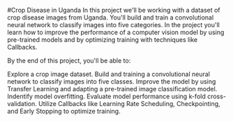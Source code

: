 #Crop Disease in Uganda
In this project we'll be working with a dataset of crop disease images from Uganda. You'll build and train a convolutional neural network to classify images into five categories. In the project you'll learn how to improve the performance of a computer vision model by using pre-trained models and by optimizing training with techniques like Callbacks.

By the end of this project, you'll be able to:

Explore a crop image dataset.
Build and training a convolutional neural network to classify images into five classes.
Improve the model by using Transfer Learning and adapting a pre-trained image classification model.
Indentify model overfitting.
Evaluate model performance using k-fold cross-validation.
Utilize Callbacks like Learning Rate Scheduling, Checkpointing, and Early Stopping to optimize training.
